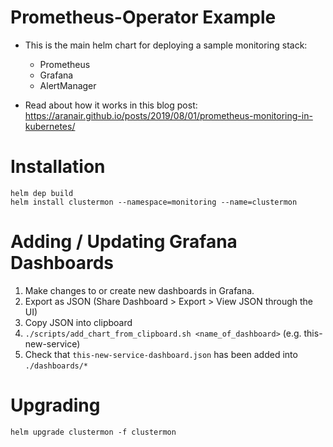 # Prometheus-Operator Example

- This is the main helm chart for deploying a sample monitoring stack:
  - Prometheus
  - Grafana
  - AlertManager

- Read about how it works in this blog post: https://aranair.github.io/posts/2019/08/01/prometheus-monitoring-in-kubernetes/

# Installation

```
helm dep build
helm install clustermon --namespace=monitoring --name=clustermon
```

# Adding / Updating Grafana Dashboards


1. Make changes to or create new dashboards in Grafana.
2. Export as JSON (Share Dashboard > Export > View JSON through the UI)
3. Copy JSON into clipboard
4. `./scripts/add_chart_from_clipboard.sh <name_of_dashboard>` (e.g. this-new-service)
5. Check that `this-new-service-dashboard.json` has been added into `./dashboards/*`

# Upgrading

`helm upgrade clustermon -f clustermon`

